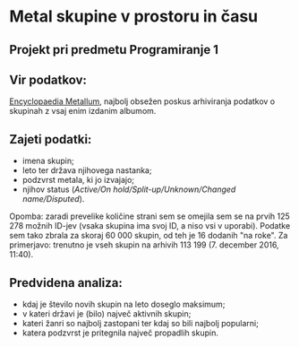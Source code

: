 # Metal skupine v prostoru in času
## Projekt pri predmetu Programiranje 1
## Vir podatkov: 
[Encyclopaedia Metallum](http://www.metal-archives.com/), najbolj obsežen poskus arhiviranja podatkov o skupinah z vsaj enim izdanim albumom.
## Zajeti podatki: 
* imena skupin;
* leto ter država njihovega nastanka;
* podzvrst metala, ki jo izvajajo;
* njihov status (*Active/On hold/Split-up/Unknown/Changed name/Disputed*).

Opomba: zaradi prevelike količine strani sem se omejila sem se na prvih 125 278 možnih ID-jev (vsaka skupina ima svoj ID, a niso vsi v uporabi). Podatke sem tako zbrala za skoraj 60 000 skupin, od teh je 16 dodanih "na roke". Za primerjavo: trenutno je vseh skupin na arhivih 113 199 (7. december 2016, 11:40).

## Predvidena analiza:
* kdaj je število novih skupin na leto doseglo maksimum;
* v kateri državi je (bilo) največ aktivnih skupin;
* kateri žanri so najbolj zastopani ter kdaj so bili najbolj popularni;
* katera podzvrst je pritegnila največ propadlih skupin.
